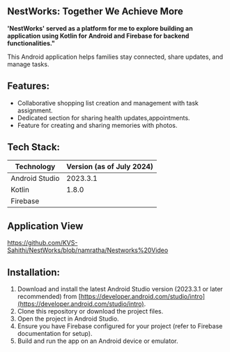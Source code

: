 
## NestWorks: Together We Achieve More

**'NestWorks' served as a platform for me to explore building an application using Kotlin for Android and Firebase for backend functionalities."**

This Android application helps families stay connected, share updates, and manage tasks.

##  Features:

* Collaborative shopping list creation and management with task assignment.
* Dedicated section for sharing health updates,appointments.
* Feature for creating and sharing memories with photos.

## Tech Stack:

| Technology | Version (as of July 2024) |
|---|---|
| Android Studio | 2023.3.1 |
| Kotlin | 1.8.0 |
| Firebase |

## Application View 
https://github.com/KVS-Sahithi/NestWorks/blob/namratha/Nestworks%20Video

## Installation:

1. Download and install the latest Android Studio version (2023.3.1 or later recommended) from [https://developer.android.com/studio/intro](https://developer.android.com/studio/intro).
2. Clone this repository or download the project files.
3. Open the project in Android Studio.
4. Ensure you have Firebase configured for your project (refer to Firebase documentation for setup).
5. Build and run the app on an Android device or emulator.
